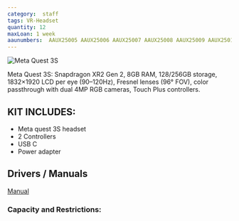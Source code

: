 ```yaml
---
category:  staff
tags: VR-Headset
quantity: 12
maxLoan: 1 week
aaunumbers:  AAUX25005 AAUX25006 AAUX25007 AAUX25008 AAUX25009 AAUX25010 AAUX25011 AAUX25012 AAUX25013 AAUX25014 AAU25046 AAU25047
---
```

![Meta Quest 3S](https://www.uploadvr.com/content/images/size/w1200/2024/09/Quest-3S-UploadVR-hero.png)

Meta Quest 3S: Snapdragon XR2 Gen 2, 8GB RAM, 128/256GB storage, 1832×1920 LCD per eye (90–120Hz), Fresnel lenses (96° FOV), color passthrough with dual 4MP RGB cameras, Touch Plus controllers.
## KIT INCLUDES:
-  Meta quest 3S headset  
-  2 Controllers  
-  USB C  
-  Power adapter

## Drivers / Manuals
[Manual](https://www.manuals.dk/meta/manual-quest-3s)



### Capacity and Restrictions:
